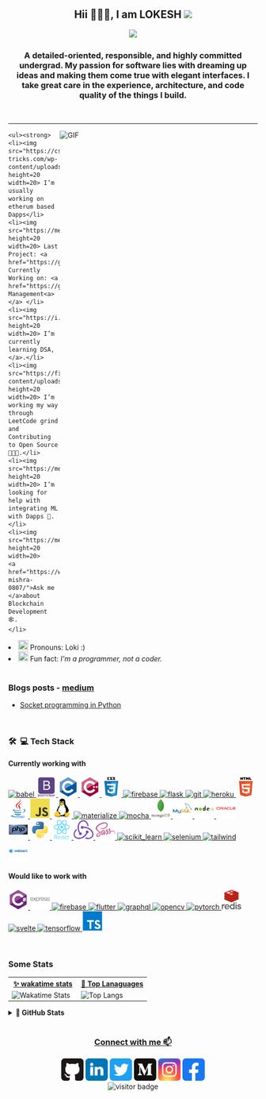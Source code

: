<!-- <p align = 'center'></p> -->
<h2 align='center'>Hii 🙋🏻‍♂️, I am <b>LOKESH</b> <img src="https://media.giphy.com/media/hvRJCLFzcasrR4ia7z/giphy.gif" width="25px"> </h2>
<p align="center">
  <a href="https://github.com/DenverCoder1/readme-typing-svg"><img src="https://readme-typing-svg.herokuapp.com?lines=An+autodidact+CS+Undergrad;A+passionate+multipotentialite;MERN+stack+Developer;End-to-End+Ethereum+based+Dapp+Developer;Blockchain%20|%20AI%20|%20ML%20Enthusiast;&center=true&width=500&height=50"></a>
</p>
<p align='center'><h3 align='center'>A detailed-oriented, responsible, and highly committed undergrad. My passion for software lies with dreaming up ideas and making them come true with elegant interfaces. I take great care in the experience, architecture, and code quality of the things I build.<br></h3><br><hr/>

<!-- <img align="right" alt="GIF" src="https://raw.githubusercontent.com/MishraLokesh/MishraLokesh/master/code.gif?token=AOU7BCKHQQ6JM4PSTRXNNU3BDI6F2" width="400" height="250"/> -->
<img align="right" alt="GIF" src="https://i.pinimg.com/originals/e4/26/70/e426702edf874b181aced1e2fa5c6cde.gif" width="400" height="250"/>

	<ul><strong>
	<li><img src="https://css-tricks.com/wp-content/uploads/2015/03/flickity.gif" height=20 width=20> I’m usually working on etherum based Dapps</li>
	<li><img src="https://media2.giphy.com/media/eNAsjO55tPbgaor7ma/giphy.gif" height=20 width=20> Last Project: <a href="https://github.com/MishraLokesh/Health_Hub">Health_Hub</a> Currently Working on: <a href="https://github.com/MishraLokesh/INVENTORY">Inventory Management<a></a> </li>
	<li><img src="https://i.pinimg.com/originals/f5/80/9f/f5809ffea411bd8d2ed8e6f98abec3e3.gif" height=20 width=20> I’m currently learning DSA, </a>.</li>
	<li><img src="https://fionta.com/wp-content/uploads/FiveFastFacts_2.gif" height=20 width=20> I’m working my way through LeetCode grind and Contributing to Open Source 👨🏻‍💻.</li>
	<li><img src="https://media.tenor.com/images/8635ae03c9ffa0eb2373118624058afc/tenor.gif" height=20 width=20> I’m looking for help with integrating ML with Dapps 🚀.</li>
	<li><img src="https://media.tenor.com/images/d42196c206f55c6576181fbb050106f0/tenor.gif" height=20 width=20> 
	<a href="https://www.linkedin.com/in/lokesh-mishra-0807/">Ask me </a>about Blockchain Development 🕸.
	</li>
  <li><img src="https://media2.giphy.com/media/xUA7aSyzpTqW0VQv8A/giphy.gif" height=20 width=20> Pronouns: Loki :)</li>
	<li><img src="https://i.pinimg.com/originals/ce/69/4f/ce694f560636dffcf42ecf40d4f2f962.gif" height=20 width=20> Fun fact: <em>I'm a programmer, not a coder.</em></li>
</strong></ul><br>


<!-- <h3> Recent Activity </h3> -->
<!-- START_SECTION:activity-->

<!-- 1. 🎉 Merged PR [#16](https://github.com/MishraLokesh/merng/pull/16) in [MishraLokesh/merng](https://github.com/MishraLokesh/merng)
2. 🎉 Merged PR [#13](https://github.com/MishraLokesh/serverlessL-list-o-links-FauNetReact/pull/13) in [MishraLokesh/serverlessL-list-o-links-FauNetReact](https://github.com/MishraLokesh/serverlessL-list-o-links-FauNetReact)
3. 🎉 Merged PR [#15](https://github.com/MishraLokesh/merng/pull/15) in [MishraLokesh/merng](https://github.com/MishraLokesh/merng)
4. 🎉 Merged PR [#13](https://github.com/MishraLokesh/iReadIt/pull/13) in [MishraLokesh/iReadIt](https://github.com/MishraLokesh/iReadIt)
5. 🎉 Merged PR [#12](https://github.com/MishraLokesh/serverlessL-list-o-links-FauNetReact/pull/12) in [MishraLokesh/serverlessL-list-o-links-FauNetReact](https://github.com/MishraLokesh/serverlessL-list-o-links-FauNetReact) -->

<!--END_SECTION:activity -->

### Blogs posts - [medium](https://medium.com/@4man.mishra)

<!-- BLOG-POST-LIST:START -->
- [Socket programming in Python](https://medium.com/ieee-ras-vit/socket-programming-in-python-e61f857bc65f)
<!-- BLOG-POST-LIST:END -->
<br>

<!-- <h3 align="left">🛠 & 💻 Tech Stack:</h3> -->
### 🛠 &nbsp;💻 Tech Stack
<h4>Currently working with</h4>
<p> <a href="https://babeljs.io/" target="_blank"> <img src="https://www.vectorlogo.zone/logos/babeljs/babeljs-icon.svg" alt="babel" width="40" height="40"/> </a> <a href="https://getbootstrap.com" target="_blank"> <img src="https://raw.githubusercontent.com/devicons/devicon/master/icons/bootstrap/bootstrap-plain-wordmark.svg" alt="bootstrap" width="40" height="40"/> </a> <a href="https://www.cprogramming.com/" target="_blank"> <img src="https://raw.githubusercontent.com/devicons/devicon/master/icons/c/c-original.svg" alt="c" width="40" height="40"/> </a> <a href="https://www.w3schools.com/cpp/" target="_blank"> <img src="https://raw.githubusercontent.com/devicons/devicon/master/icons/cplusplus/cplusplus-original.svg" alt="cplusplus" width="40" height="40"/> </a> <a href="https://www.w3schools.com/css/" target="_blank"> <img src="https://raw.githubusercontent.com/devicons/devicon/master/icons/css3/css3-original-wordmark.svg" alt="css3" width="40" height="40"/> </a> <a href="https://firebase.google.com/" target="_blank"> <img src="https://www.vectorlogo.zone/logos/firebase/firebase-icon.svg" alt="firebase" width="40" height="40"/> </a> <a href="https://flask.palletsprojects.com/" target="_blank"> <img src="https://www.vectorlogo.zone/logos/pocoo_flask/pocoo_flask-icon.svg" alt="flask" width="40" height="40"/> </a> <a href="https://git-scm.com/" target="_blank"> <img src="https://www.vectorlogo.zone/logos/git-scm/git-scm-icon.svg" alt="git" width="40" height="40"/> </a> <a href="https://heroku.com" target="_blank"> <img src="https://www.vectorlogo.zone/logos/heroku/heroku-icon.svg" alt="heroku" width="40" height="40"/> </a> <a href="https://www.w3.org/html/" target="_blank"> <img src="https://raw.githubusercontent.com/devicons/devicon/master/icons/html5/html5-original-wordmark.svg" alt="html5" width="40" height="40"/> </a> <a href="https://www.java.com" target="_blank"> <img src="https://raw.githubusercontent.com/devicons/devicon/master/icons/java/java-original.svg" alt="java" width="40" height="40"/> </a> <a href="https://developer.mozilla.org/en-US/docs/Web/JavaScript" target="_blank"> <img src="https://raw.githubusercontent.com/devicons/devicon/master/icons/javascript/javascript-original.svg" alt="javascript" width="40" height="40"/> </a> <a href="https://www.linux.org/" target="_blank"> <img src="https://raw.githubusercontent.com/devicons/devicon/master/icons/linux/linux-original.svg" alt="linux" width="40" height="40"/> </a> <a href="https://materializecss.com/" target="_blank"> <img src="https://raw.githubusercontent.com/prplx/svg-logos/5585531d45d294869c4eaab4d7cf2e9c167710a9/svg/materialize.svg" alt="materialize" width="40" height="40"/> </a> <a href="https://mochajs.org" target="_blank"> <img src="https://www.vectorlogo.zone/logos/mochajs/mochajs-icon.svg" alt="mocha" width="40" height="40"/> </a> <a href="https://www.mongodb.com/" target="_blank"> <img src="https://raw.githubusercontent.com/devicons/devicon/master/icons/mongodb/mongodb-original-wordmark.svg" alt="mongodb" width="40" height="40"/> </a> <a href="https://www.mysql.com/" target="_blank"> <img src="https://raw.githubusercontent.com/devicons/devicon/master/icons/mysql/mysql-original-wordmark.svg" alt="mysql" width="40" height="40"/> </a> <a href="https://nodejs.org" target="_blank"> <img src="https://raw.githubusercontent.com/devicons/devicon/master/icons/nodejs/nodejs-original-wordmark.svg" alt="nodejs" width="40" height="40"/> </a> <a href="https://www.oracle.com/" target="_blank"> <img src="https://raw.githubusercontent.com/devicons/devicon/master/icons/oracle/oracle-original.svg" alt="oracle" width="40" height="40"/> </a> <a href="https://www.php.net" target="_blank"> <img src="https://raw.githubusercontent.com/devicons/devicon/master/icons/php/php-original.svg" alt="php" width="40" height="40"/> </a> <a href="https://www.python.org" target="_blank"> <img src="https://raw.githubusercontent.com/devicons/devicon/master/icons/python/python-original.svg" alt="python" width="40" height="40"/> </a> <a href="https://reactjs.org/" target="_blank"> <img src="https://raw.githubusercontent.com/devicons/devicon/master/icons/react/react-original-wordmark.svg" alt="react" width="40" height="40"/> </a> <a href="https://redux.js.org" target="_blank"> <img src="https://raw.githubusercontent.com/devicons/devicon/master/icons/redux/redux-original.svg" alt="redux" width="40" height="40"/> </a> <a href="https://sass-lang.com" target="_blank"> <img src="https://raw.githubusercontent.com/devicons/devicon/master/icons/sass/sass-original.svg" alt="sass" width="40" height="40"/> </a> <a href="https://scikit-learn.org/" target="_blank"> <img src="https://upload.wikimedia.org/wikipedia/commons/0/05/Scikit_learn_logo_small.svg" alt="scikit_learn" width="40" height="40"/> </a> <a href="https://www.selenium.dev" target="_blank"> <img src="https://raw.githubusercontent.com/detain/svg-logos/780f25886640cef088af994181646db2f6b1a3f8/svg/selenium-logo.svg" alt="selenium" width="40" height="40"/> </a> <a href="https://tailwindcss.com/" target="_blank"> <img src="https://www.vectorlogo.zone/logos/tailwindcss/tailwindcss-icon.svg" alt="tailwind" width="40" height="40"/> </a> <a href="https://webpack.js.org" target="_blank"> <img src="https://raw.githubusercontent.com/devicons/devicon/d00d0969292a6569d45b06d3f350f463a0107b0d/icons/webpack/webpack-original-wordmark.svg" alt="webpack" width="40" height="40"/> </a> </p>

<h4>Would like to work with</h4>
<p> <a href="https://www.w3schools.com/cs/" target="_blank"> <img src="https://raw.githubusercontent.com/devicons/devicon/master/icons/csharp/csharp-original.svg" alt="csharp" width="40" height="40"/> </a> <a href="https://expressjs.com" target="_blank"> <img src="https://raw.githubusercontent.com/devicons/devicon/master/icons/express/express-original-wordmark.svg" alt="express" width="40" height="40"/> </a> <a href="https://firebase.google.com/" target="_blank"> <img src="https://www.vectorlogo.zone/logos/firebase/firebase-icon.svg" alt="firebase" width="40" height="40"/> </a> <a href="https://flutter.dev" target="_blank"> <img src="https://www.vectorlogo.zone/logos/flutterio/flutterio-icon.svg" alt="flutter" width="40" height="40"/> </a> <a href="https://graphql.org" target="_blank"> <img src="https://www.vectorlogo.zone/logos/graphql/graphql-icon.svg" alt="graphql" width="40" height="40"/> </a> <a href="https://opencv.org/" target="_blank"> <img src="https://www.vectorlogo.zone/logos/opencv/opencv-icon.svg" alt="opencv" width="40" height="40"/> </a> <a href="https://pytorch.org/" target="_blank"> <img src="https://www.vectorlogo.zone/logos/pytorch/pytorch-icon.svg" alt="pytorch" width="40" height="40"/> </a> <a href="https://redis.io" target="_blank"> <img src="https://raw.githubusercontent.com/devicons/devicon/master/icons/redis/redis-original-wordmark.svg" alt="redis" width="40" height="40"/> </a> <a href="https://svelte.dev" target="_blank"> <img src="https://upload.wikimedia.org/wikipedia/commons/1/1b/Svelte_Logo.svg" alt="svelte" width="40" height="40"/> </a> <a href="https://www.tensorflow.org" target="_blank"> <img src="https://www.vectorlogo.zone/logos/tensorflow/tensorflow-icon.svg" alt="tensorflow" width="40" height="40"/> </a> <a href="https://www.typescriptlang.org/" target="_blank"> <img src="https://raw.githubusercontent.com/devicons/devicon/master/icons/typescript/typescript-original.svg" alt="typescript" width="40" height="40"/> </a> </p>
<br>

### Some Stats

<table tableborder=0>
	<tr>		
		<th width="50%"><a align="center" href="https://github.com/MishraLokesh?tab=overview#year-list-container">✨ wakatime stats</a></th>
		<th width="50%"><a align="center" href="https://github.com/MishraLokesh?tab=repositories">🌟 Top Lanaguages</a></th>
	</tr>
	<tr>
		<td>					
			<img width="100%" height="auto" src="https://github-readme-stats.vercel.app/api/wakatime?username=MishraLokesh&custom_title=My%20Weekly%20Stats&layout=compact&theme=radical" alt="Wakatime Stats
" alt="Wakatime Stats" />
		</td>
		<td>
			<img width="100%" height="auto" src="https://github-readme-stats.vercel.app/api/top-langs/?username=MishraLokesh&layout=compact&theme=radical" alt="Top Langs" />
		</td>
	</tr>
	</a>
</table>


<details>
	<summary><strong> 🌟 GitHub Stats </strong></summary>
	<table>
		<a align="center" href="https://github.com/MishraLokesh">
		<tr>
			<td>					
				<img width="100%" height="auto" src="https://github-readme-stats.vercel.app/api?username=MishraLokesh&show_icons=true&hide_border=false&theme=radical&count_private=true&include_all_commits=false" alt="Git Stats" />
			</td>
			<td>
				<img width="100%" height="auto" src="https://github-readme-streak-stats.herokuapp.com/?user=MishraLokesh&theme=radical" alt="Lokesh Mishra's GitHub Streak" />
			</td>
		</tr>
	</table>
	<table>
		<tr>
			<td>
				<img width="100%" height="auto" src="https://activity-graph.herokuapp.com/graph?username=MishraLokesh&theme=redical" alt="Daily Contribution Graph" />
			</td>
		</tr>
		<tr colspan="2">
			<td>
				<img src="https://github-profile-summary-cards.vercel.app/api/cards/profile-details?username=MishraLokesh&theme=dracula"  width="100%" height="auto"  alt="Monthly Contribution Graph" >
			</td>
		</tr>
		</a>
	</table>
</details>
<br>

<h3 align='center'>Connect with me  📫 </h3>
<p align = 'center'>
<a href = https://github.com/MishraLokesh target='blank'> <img src=https://github.com/edent/SuperTinyIcons/blob/master/images/svg/github.svg "Lokesh Mishra" height='45' weight='45' /></a>
<a href = https://www.linkedin.com/in/lokesh-mishra-0807/ target='blank'> <img src=https://github.com/edent/SuperTinyIcons/blob/master/images/svg/linkedin.svg height='45' weight='45'/></a> 
<a href = https://twitter.com/LOKESHM03154741 target='blank'> <img src=https://github.com/edent/SuperTinyIcons/blob/master/images/svg/twitter.svg height='45' weight='45'/></a>
<a href = https://medium.com/@4man.mishra target='blank'> <img src=https://github.com/edent/SuperTinyIcons/blob/master/images/svg/medium.svg height='45' weight='45'/></a>
<a href = https://www.instagram.com/lokesh.mishra__/ target='blank'> <img src=https://github.com/edent/SuperTinyIcons/blob/master/images/svg/instagram.svg height='45' weight='45'/></a>
<a href = https://www.facebook.com/lokesh.mishra.96780/ target='blank'> <img src=https://github.com/edent/SuperTinyIcons/blob/master/images/svg/facebook.svg height='45' weight='45'/></a>
<br>
<img src="https://visitor-badge.laobi.icu/badge?page_id=MishraLokesh.MishraLokesh" alt="visitor badge"/>
</p>

